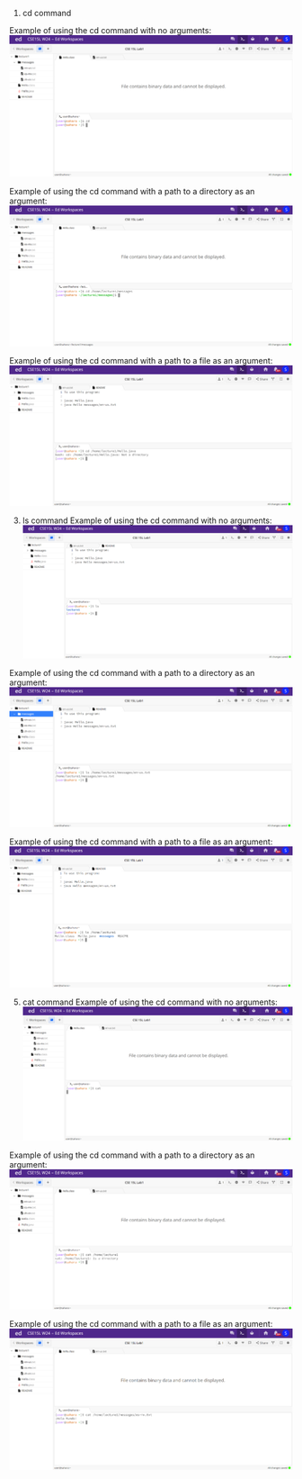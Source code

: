 1) cd command

Example of using the cd command with no arguments:
![Image](cse15l8.png)

Example of using the cd command with a path to a directory as an argument:
![Image](cse15l5.png)

Example of using the cd command with a path to a file as an argument:
![Image](cse15l10.png)


3) ls command
Example of using the cd command with no arguments:
![Image](cse15l11.png)

Example of using the cd command with a path to a directory as an argument:
![Image](cse15l12.png)

Example of using the cd command with a path to a file as an argument:
![Image](cse15l13.png)

5) cat command
Example of using the cd command with no arguments:
![Image](cse15l4.png)

Example of using the cd command with a path to a directory as an argument:
![Image](cse15l3.png)

Example of using the cd command with a path to a file as an argument:
![Image](cse15l2.png)
